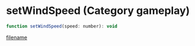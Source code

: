 # setWindSpeed (Category gameplay)

```js
function setWindSpeed(speed: number): void
```

[filename](setWindSpeed_m.md ':include')